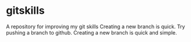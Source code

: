 # gitskills
A repository for improving my git skills
Creating a new branch is quick.
Try pushing a branch to github.
Creating a new branch is quick and simple.
